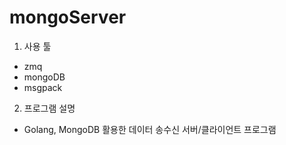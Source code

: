 # mongoServer
1. 사용 툴
- zmq
- mongoDB
- msgpack

2. 프로그램 설명
- Golang, MongoDB 활용한 데이터 송수신 서버/클라이언트 프로그램
